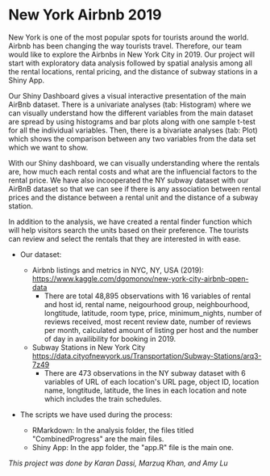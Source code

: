 # New York Airbnb 2019

New York is one of the most popular spots for tourists around the world. Airbnb has been changing the way tourists travel. Therefore, our team would like to explore the Airbnbs in New York City in 2019. Our project will start with exploratory data analysis followed by spatial analysis among all the rental locations, rental pricing, and the distance of subway stations in a Shiny App.

Our Shiny Dashboard gives a visual interactive presentation of the main AirBnb dataset. There is a univariate analyses (tab: Histogram) where we can visually understand how the different variables from the main dataset are spread by using histograms and bar plots along with one sample t-test for all the individual variables. Then, there is a bivariate analyses (tab: Plot) which shows the comparison between any two variables from the data set which we want to show.

With our Shiny dashboard, we can visually understanding where the rentals are, how much each rental costs and what are the influencial factors to the rental price. We have also incooperated the NY subway dataset with our AirBnB dataset so that we can see if there is any association between rental prices and the distance between a rental unit and the distance of a subway station.

In addition to the analysis, we have created a rental finder function which will help visitors search the units based on their preference. The tourists can review and select the rentals that they are interested in with ease.

- Our dataset:
   - Airbnb listings and metrics in NYC, NY, USA (2019): https://www.kaggle.com/dgomonov/new-york-city-airbnb-open-data
      - There are total 48,895 observations with 16 variables of rental and host id, rental name, neigourhood group, neighbourhood, longtitude, latitude, room type, price, minimum_nights, number of reviews received, most recent review date, number of reviews per month, calculated amount of listing per host and the number of day in availibility for booking in 2019.
   - Subway Stations in New York City https://data.cityofnewyork.us/Transportation/Subway-Stations/arq3-7z49
	 - There are 473 observations in the NY subway dataset with 6 variables of URL of each location's URL page, object ID, location name, longtitude, latitude, the lines in each location and note which includes the train schedules.
    
- The scripts we have used during the process:
   - RMarkdown: In the analysis folder, the files titled "CombinedProgress" are the main files.
   - Shiny App: In the app folder, the "app.R" file is the main one.

*This project was done by Karan Dassi, Marzuq Khan, and Amy Lu*





